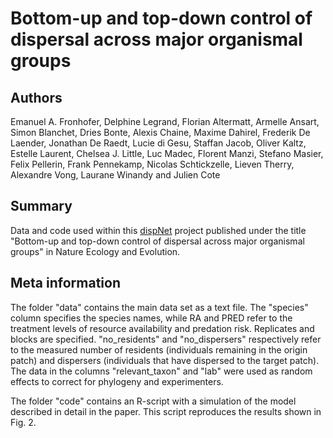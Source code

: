 Bottom-up and top-down control of dispersal across major organismal groups
=====================================================================

Authors
---------------------------------------------------------------------
Emanuel A. Fronhofer, Delphine Legrand, Florian Altermatt, Armelle Ansart, Simon Blanchet, Dries Bonte, Alexis Chaine, Maxime Dahirel, Frederik De Laender, Jonathan De Raedt, Lucie di Gesu, Staffan Jacob, Oliver Kaltz, Estelle Laurent, Chelsea J. Little, Luc Madec, Florent Manzi, Stefano Masier, Felix Pellerin, Frank Pennekamp, Nicolas Schtickzelle, Lieven Therry, Alexandre Vong, Laurane Winandy and Julien Cote

Summary
---------------------------------------------------------------------
Data and code used within this [dispNet](https://dispnet.github.io/) project published under the title "Bottom-up and top-down control of dispersal across major organismal groups" in Nature Ecology and Evolution.

Meta information
---------------------------------------------------------------------
The folder "data" contains the main data set as a text file. The "species" column specifies the species names, while RA and PRED refer to the treatment levels of resource availability and predation risk. Replicates and blocks are specified. "no_residents" and "no_dispersers" respectively refer to the measured number of residents (individuals remaining in the origin patch) and dispersers (individuals that have dispersed to the target patch). The data in the columns "relevant_taxon" and "lab" were used as random effects to correct for phylogeny and experimenters.

The folder "code" contains an R-script with a simulation of the model described in detail in the paper. This script reproduces the results shown in Fig. 2.